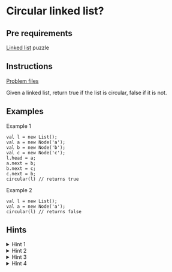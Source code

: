 # Circular linked list?

## Pre requirements
[Linked list](/app/build/tmp/kotlin-classes/debugUnitTest/com/igorwojda/datastructure/linkedlist) puzzle

## Instructions

[Problem files](.)

Given a linked list, return true if the list is circular, false if it is not.

## Examples

Example 1

```
val l = new List();
val a = new Node('a');
val b = new Node('b');
val c = new Node('c');
l.head = a;
a.next = b;
b.next = c;
c.next = b;
circular(l) // returns true
```

Example 2

```
val l = new List();
val a = new Node('a');
circular(l) // returns false
```

## Hints

<details>
<summary>Hint 1</summary>
We should use more then one variable to store values that are retrieved during iteration (two pointer solution)
</details>

<details>
<summary>Hint 2</summary>
Name of these variables should be `slow` and `fast`
</details>

<details>
<summary>Hint 3</summary>
Assign next node to `slow` variable in every iteration
</details>

<details>
<summary>Hint 4</summary>
Assign next node of next node to `fast` variable in every iteration
</details>

